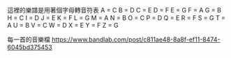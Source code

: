 這裡的樂譜是用著個字母轉音符表
A = C
B = D
C = E
D = F
E = G
F = A
G = B
H = C
I = D
J = E
K = F
L = G
M = A
N = B
O = C
P = D
Q = E
R = F
S = G
T = A
U = B
V = C
W = D
X = E
Y = F
Z = G

每一首的音樂檔
https://www.bandlab.com/post/c811ae48-8a8f-ef11-8474-6045bd375453
